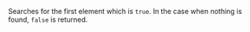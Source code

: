 Searches for the first element which is `true`. In the case when nothing is found, `false` is returned.